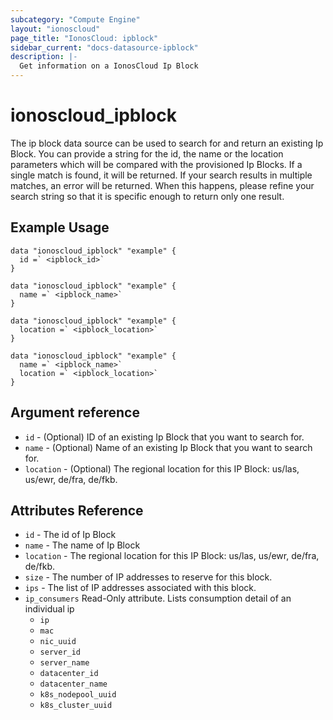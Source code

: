 ```yaml
---
subcategory: "Compute Engine"
layout: "ionoscloud"
page_title: "IonosCloud: ipblock"
sidebar_current: "docs-datasource-ipblock"
description: |-
  Get information on a IonosCloud Ip Block
---
```


# ionoscloud\_ipblock

The ip block data source can be used to search for and return an existing Ip Block.
You can provide a string for the id, the name or the location parameters which will be compared with the provisioned Ip Blocks.
If a single match is found, it will be returned. If your search results in multiple matches, an error will be returned.
When this happens, please refine your search string so that it is specific enough to return only one result.

## Example Usage

```hcl
data "ionoscloud_ipblock" "example" {
  id =` <ipblock_id>`
}
``` 

```hcl
data "ionoscloud_ipblock" "example" {
  name =` <ipblock_name>`
}
``` 

```hcl
data "ionoscloud_ipblock" "example" {
  location =` <ipblock_location>`
}
``` 

``` 
data "ionoscloud_ipblock" "example" {
  name =` <ipblock_name>`
  location =` <ipblock_location>`
}
```

## Argument reference

* `id` - (Optional) ID of an existing Ip Block that you want to search for.
* `name` - (Optional) Name of an existing Ip Block that you want to search for.
* `location` - (Optional) The regional location for this IP Block: us/las, us/ewr, de/fra, de/fkb.

## Attributes Reference
* `id` - The id of Ip Block
* `name` - The name of Ip Block
* `location` - The regional location for this IP Block: us/las, us/ewr, de/fra, de/fkb.
* `size` - The number of IP addresses to reserve for this block.
* `ips` - The list of IP addresses associated with this block.
* `ip_consumers` Read-Only attribute. Lists consumption detail of an individual ip
  * `ip`
  * `mac`
  * `nic_uuid`
  * `server_id`
  * `server_name`
  * `datacenter_id`
  * `datacenter_name`
  * `k8s_nodepool_uuid`
  * `k8s_cluster_uuid`